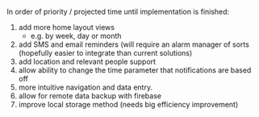 In order of priority / projected time until implementation is finished: 
1. add more home layout views
    - e.g. by week, day or month
2. add SMS and email reminders (will require an alarm manager of sorts (hopefully easier to integrate than current solutions)
3. add location and relevant people support
4. allow ability to change the time parameter that notifications are based off
5. more intuitive navigation and data entry.
6. allow for remote data backup with firebase
7. improve local storage method (needs big efficiency improvement)
